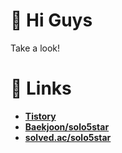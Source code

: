 # 👊 Hi Guys
Take a look!

<!--
# 🎈 History
* **2021. 3. 23.** SCOFE2021 1차 통과 (1000/7100)
* **2021. 3. 23.** **[Door Desktop](https://github.com/deu-door/door-desktop)** 첫 릴리즈 (v0.3.4)
  * **2021. 3. 28.** 다운로드 수 200+
  * **2021. 3. 29.** 다운로드 수 400+
-->

# 📎 Links
* **[Tistory](https://solo5star.tistory.com)**
* **[Baekjoon/solo5star](https://www.acmicpc.net/user/solo5star)**
* **[solved.ac/solo5star](https://solved.ac/profile/solo5star)**

<!--
**solo5star/solo5star** is a ✨ _special_ ✨ repository because its `README.md` (this file) appears on your GitHub profile.

Here are some ideas to get you started:

- 🔭 I’m currently working on ...
- 🌱 I’m currently learning ...
- 👯 I’m looking to collaborate on ...
- 🤔 I’m looking for help with ...
- 💬 Ask me about ...
- 📫 How to reach me: ...
- 😄 Pronouns: ...
- ⚡ Fun fact: ...

TEST COMMIT
-->

